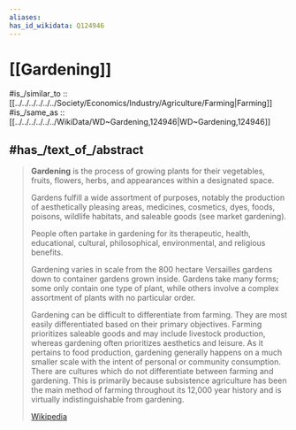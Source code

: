 ```yaml
---
aliases:
has_id_wikidata: Q124946
---
```


# [[Gardening]] 

#is_/similar_to :: [[../../../../../../Society/Economics/Industry/Agriculture/Farming|Farming]] 
#is_/same_as :: [[../../../../../../WikiData/WD~Gardening,124946|WD~Gardening,124946]] 
 
## #has_/text_of_/abstract 

> **Gardening** is the process of growing plants for their vegetables, fruits, flowers, herbs, 
> and appearances within a designated space. 
> 
> Gardens fulfill a wide assortment of purposes, notably the production of aesthetically pleasing areas, 
> medicines, cosmetics, dyes, foods, poisons, wildlife habitats, and saleable goods (see market gardening). 
> 
> People often partake in gardening for its therapeutic, health, educational, cultural, 
> philosophical, environmental, and religious benefits.
>
> Gardening varies in scale from the 800 hectare Versailles gardens down to container gardens grown inside. 
> Gardens take many forms; some only contain one type of plant, 
> while others involve a complex assortment of plants with no particular order.
>
> Gardening can be difficult to differentiate from farming. They are most easily differentiated based on their primary objectives. Farming prioritizes saleable goods and may include livestock production, whereas gardening often prioritizes aesthetics and leisure. As it pertains to food production, gardening generally happens on a much smaller scale with the intent of personal or community consumption. There are cultures which do not differentiate between farming and gardening. This is primarily because subsistence agriculture has been the main method of farming throughout its 12,000 year history and is virtually indistinguishable from gardening.
>
> [Wikipedia](https://en.wikipedia.org/wiki/Gardening) 


